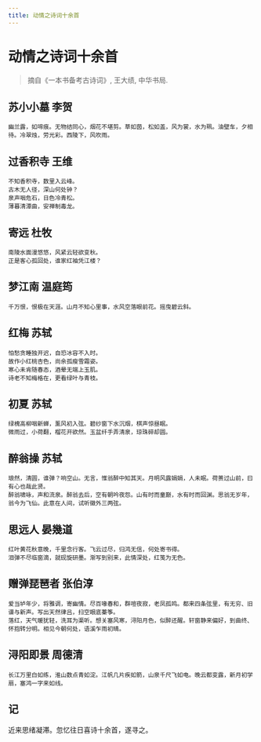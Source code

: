 ```yaml
---
title: 动情之诗词十余首
---
```


# 动情之诗词十余首

> 摘自《一本书备考古诗词》, 王大绩, 中华书局.

## 苏小小墓 李贺

```
幽兰露，如啼痕。无物结同心，烟花不堪剪。草如茵，松如盖，风为裳，水为珮。油壁车，夕相待。冷翠烛，劳光彩。西陵下，风吹雨。
```

## 过香积寺 王维

```
不知香积寺，数里入云峰。
古木无人径，深山何处钟？
泉声咽危石，日色冷青松。
薄暮清潭曲，安禅制毒龙。
```

## 寄远 杜牧

```
南陵水面漫悠悠，风紧云轻欲变秋。
正是客心孤回处，谁家红袖凭江楼？
```

## 梦江南 温庭筠

```
千万恨，恨极在天涯。山月不知心里事，水风空落眼前花。摇曳碧云斜。
```

## 红梅 苏轼

```
怕愁贪睡独开迟，自恐冰容不入时。
故作小红桃杏色，尚余孤瘦雪霜姿。
寒心未肯随春态，酒晕无端上玉肌。
诗老不知梅格在，更看绿叶与青枝。
```

## 初夏 苏轼

```
绿槐高柳咽新蝉，薰风初入弦。碧纱窗下水沉烟，棋声惊昼眠。
微雨过，小荷翻，榴花开欲然。玉盆纤手弄清泉，琼珠碎却圆。
```

## 醉翁操 苏轼

```
琅然，清圆，谁弹？响空山。无言，惟翁醉中知其天。月明风露娟娟，人未眠。荷蒉过山前，曰有心也哉此贤。
醉翁啸咏，声和流泉。醉翁去后，空有朝吟夜怨。山有时而童巅，水有时而回渊。思翁无岁年，翁今为飞仙。此意在人间，试听徽外三两弦。
```

## 思远人 晏幾道

```
红叶黄花秋意晚，千里念行客。飞云过尽，归鸿无信，何处寄书得。
泪弹不尽临窗滴，就砚旋研墨。渐写到别来，此情深处，红笺为无色。
```

## 赠弹琵琶者 张伯淳

```
爱当垆年少，将雅调，寄幽情。尽百喙春和，群喧夜寂，老凤孤鸣。都来四条弦里，有无穷、旧谱与新声。写出天然律吕，扫空眼底蓁筝。
落红，天气暖犹轻，洗耳为渠听。想关塞风寒，浔阳月色，似醉还醒。轩窗静来偏好，到曲终、怀抱转分明。相见今朝何处，语溪乍雨初晴。
```

## 浔阳即景 周德清

```
长江万里白如练，淮山数点青如淀。江帆几片疾如箭，山泉千尺飞如电。晚云都变露，新月初学扇，塞鸿一字来如线。
```

## 记

近来思绪凝滞。忽忆往日喜诗十余首，遂寻之。
